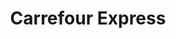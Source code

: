 ---
title: "Carrefour Express"
url: /ciudad-autonoma-de-buenos-aires/carrefour-express-3-de-febrero/
shop: comodidad
---